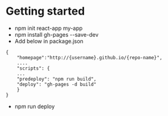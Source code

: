 # Getting started

- npm init react-app my-app
- npm install gh-pages --save-dev
- Add below in package.json

```
{
    "homepage":"http://{username}.github.io/{repo-name}",
    ....
    "scripts": {
    ...
    "predeploy": "npm run build",
    "deploy": "gh-pages -d build"
    }
}
```
 - npm run deploy

